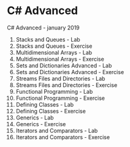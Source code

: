 # C# Advanced
C# Advanced - january 2019

01. Stacks and Queues - Lab
01. Stacks and Queues - Exercise
02. Multidimensional Arrays - Lab
02. Multidimensional Arrays - Exercise
03. Sets and Dictionaries Advanced - Lab
03. Sets and Dictionaries Advanced - Exercise
04. Streams Files and Directories - Lab
04. Streams Files and Directories - Exercise
05. Functional Programming - Lab
05. Functional Programming - Exercise
06. Defining Classes - Lab
06. Defining Classes - Exercise
08. Generics - Lab
08. Generics - Exercise
09. Iterators and Comparators - Lab
09. Iterators and Comparators - Exercise